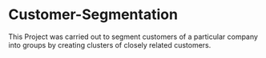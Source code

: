 # Customer-Segmentation
This Project was carried out to segment customers of a particular company into groups by creating clusters of closely related customers.
